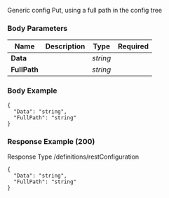 






 
Generic config Put, using a full path in the config tree  


### Body Parameters

Name | Description | Type | Required
---|---|---|---
**Data** |  | _string_ |   
**FullPath** |  | _string_ |   


### Body Example
```
{
  "Data": "string",
  "FullPath": "string"
}
```






### Response Example (200)
Response Type /definitions/restConfiguration

```
{
  "Data": "string",
  "FullPath": "string"
}
```


